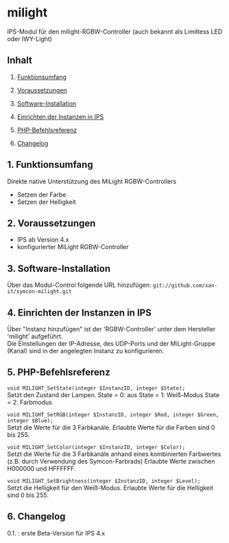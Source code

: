 # milight
IPS-Modul für den milight-RGBW-Controller (auch bekannt als Limitless LED oder IWY-Light)

## Inhalt

1. [Funktionsumfang](#1-funktionsumfang)

2. [Voraussetzungen](#2-voraussetzungen)

3. [Software-Installation](#3-software-installation)

4. [Einrichten der Instanzen in IPS](#4-einrichten-der-instanzen-in-ips)

5. [PHP-Befehlsreferenz](#5-php-befehlsreferenz)

6. [Changelog](#6-changelog) 

## 1. Funktionsumfang

   Direkte native Unterstützung des MiLight RGBW-Controllers

   *   Setzen der Farbe
   *   Setzen der Helligkeit

## 2. Voraussetzungen

   * IPS ab Version 4.x
   * konfigurierter MiLight RGBW-Controller

## 3. Software-Installation

   Über das Modul-Control folgende URL hinzufügen:
   `git://github.com/xan-it/symcon-milight.git`

## 4. Einrichten der Instanzen in IPS

   Über "Instanz hinzufügen" ist der 'RGBW-Controller' unter dem Hersteller 'milight' aufgeführt.  
   Die Einstellungen der IP-Adresse, des UDP-Ports und der MiLight-Gruppe (Kanal) sind in der angelegten Instanz zu konfigurieren.

## 5. PHP-Befehlsreferenz

   `void MILIGHT_SetState(integer $InstanzID, integer $State);`  
        Setzt den Zustand der Lampen.
		State = 0: aus
		State = 1: Weiß-Modus
		State = 2: Farbmodus
   
   `void MILIGHT_SetRGB(integer $InstanzID, integer $Red, integer $Green, integer $Blue);`  
        Setzt die Werte für die 3 Farbkanäle.
        Erlaubte Werte für die Farben sind 0 bis 255.  

   `void MILIGHT_SetColor(integer $InstanzID, integer $Color);`  
        Setzt die Werte für die 3 Farbkanäle anhand eines kombinierten Farbwertes (z.B. durch Verwendung des Symcon-Farbrads)
        Erlaubte Werte zwischen H000000 und HFFFFFF.  

   `void MILIGHT_SetBrightness(integer $InstanzID, integer $Level);`  
        Setzt die Helligkeit für den Weiß-Modus.
        Erlaubte Werte für die Helligkeit sind 0 bis 255.  


## 6. Changelog

   0.1. : erste Beta-Version für IPS 4.x
